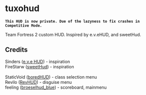 tuxohud
==========

**`This HUD is now private. Due of the lazyness to fix crashes in Competitive Mode.`**

Team Fortress 2 custom HUD. Inspired by e.v.eHUD, and sweetHud.

Credits
----------
Sinders ([e.v.e HUD](http://tf2.gamebanana.com/guis/25711)) - inspiration<br/>
FireStarw ([sweetHud](http://tf2.gamebanana.com/guis/30656)) - inspiration<br/><br/>
StaticVoid ([boredHUD](http://tf2.gamebanana.com/guis/31054)) - class selection menu<br/>
Revilo ([RevHUD](http://tf2.gamebanana.com/guis/30656)) - disguise menu<br/>
feeling ([broeselhud_blue](http://steamcommunity.com/groups/broeselhud_blue)) - scoreboard, mainmenu<br/><br/>
